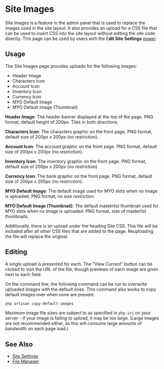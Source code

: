 # Site Images

Site Images is a feature in the admin panel that is used to replace the images used in the site layout. It also provides an upload for a CSS file that can be used to insert CSS into the site layout without editing the site code directly. This page can be used by users with the E**dit Site Settings** [power](user-ranks.md).

## Usage

The Site Images page provides uploads for the following images:

- Header Image
- Characters Icon
- Account Icon
- Inventory Icon
- Currency Icon
- MYO Default Image
- MYO Default Image (Thumbnail)

**Header Image**: The header banner displayed at the top of the page. PNG format, default height of 200px. Tiles in both directions.

**Characters Icon**: The characters graphic on the front page. PNG format, default size of 200px x 200px (no restriction).

**Account Icon**: The account graphic on the front page. PNG format, default size of 200px x 200px (no restriction).

**Inventory Icon**: The inventory graphic on the front page. PNG format, default size of 200px x 200px (no restriction).

**Currency Icon**: The bank graphic on the front page. PNG format, default size of 200px x 200px (no restriction).

**MYO Default Image**: The default image used for MYO slots when no image is uploaded. PNG format, no size restriction.

**MYO Default Image (Thumbnail)**: The default masterlist thumbnail used for MYO slots when no image is uploaded. PNG format, size of masterlist thumbnails.

Additionally, there is an upload under the heading Site CSS. This file will be included after all other CSS files that are added to the page. Reuploading the file will replace the original.

## Editing

A single upload is presented for each. The "View Current" button can be clicked to visit the URL of the file, though previews of each image are given next to each field.

On the command line, the following command can be run to overwrite uploaded images with the default ones. This command also works to copy default images over when none are present.

```sh
php artisan copy-default-images
```

Maximum image file sizes are subject to as specified in `php.ini` on your server - if your image is failing to upload, it may be too large. (Large images are not recommended either, as this will consume large amounts of bandwidth on each page load.)

## See Also

- [Site Settings](site-settings.md)
- [File Manager](file-manager.md)